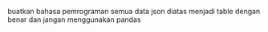 buatkan bahasa pemrograman semua data json diatas menjadi table dengan benar dan jangan menggunakan pandas
